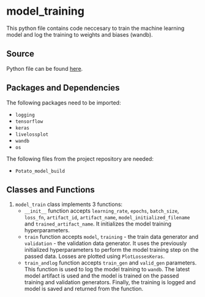 # model_training
This python file contains code neccesary to train the machine learning model and log the training to weights and biases (wandb). 

## Source
Python file can be found [here](https://github.com/Future-AI-Laboratory/vision-api/blob/review_sayan/Utilities/model_training.py).

## Packages and Dependencies
The following packages need to be imported:
+ `logging`
+ `tensorflow`
+ `keras`
+ `livelossplot`
+ `wandb`
+ `os`

The following files from the project repository are needed:
+ `Potato_model_build`

## Classes and Functions 
1. `model_train` class implements 3 functions:
    + `__init__` function accepts `learning_rate`, `epochs`, `batch_size`, `loss_fn`, `artifact_id`, `artifact_name`, `model_initialized_filename` and `trained_artifact_name`. It initializes the model training hyperparameters. 
    + `train` function accepts `model`, `training` - the train data generator and `validation` - the validation data generator. It uses the previously initialized hyperparameters to perform the model training step on the passed data. Losses are plotted using `PlotLossesKeras`.
    + `train_andlog` function accepts `train_gen` and `valid_gen` parameters. This function is used to log the model training to `wandb`. The latest model artifact is used and the model is trained on the passed training and validation generators. Finally, the training is logged and model is saved and returned from the function.  
